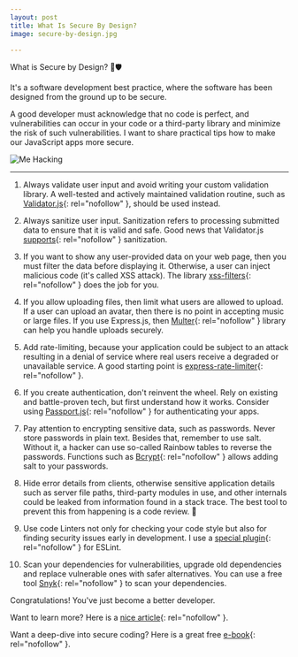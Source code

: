 ```yaml
---
layout: post
title: What Is Secure By Design?
image: secure-by-design.jpg

---
```


What is Secure by Design? 🤔🛡️

It's a software development best practice, where the software has been designed from the ground up to be secure.

A good developer must acknowledge that no code is perfect, and vulnerabilities can occur in your code or a third-party library and minimize the risk of such vulnerabilities. I want to share practical tips how to make our JavaScript apps more secure.

![Me Hacking](/images/{{page.image}})

---

1. Always validate user input and avoid writing your custom validation library. A well-tested and actively maintained validation routine, such as [Validator.js](//github.com/chriso/validator.js){: rel="nofollow" }, should be used instead.

2. Always sanitize user input. Sanitization refers to processing submitted data to ensure that it is valid and safe. Good news that Validator.js [supports](//github.com/chriso/validator.js#sanitizers){: rel="nofollow" } sanitization.

3. If you want to show any user-provided data on your web page, then you must filter the data before displaying it. Otherwise, a user can inject malicious code (it's called XSS attack). The library [xss-filters](//github.com/yahoo/xss-filters){: rel="nofollow" } does the job for you.

4. If you allow uploading files, then limit what users are allowed to upload. If a user can upload an avatar, then there is no point in accepting music or large files. If you use Express.js, then [Multer](//bit.ly/unicorn_multer){: rel="nofollow" } library can help you handle uploads securely.

5. Add rate-limiting, because your application could be subject to an attack resulting in a denial of service where real users receive a degraded or unavailable service. A good starting point is [express-rate-limiter](//github.com/nfriedly/express-rate-limit){: rel="nofollow" }.

6. If you create authentication, don't reinvent the wheel. Rely on existing and battle-proven tech, but first understand how it works. Consider using [Passport.js](//passportjs.org){: rel="nofollow" } for authenticating your apps.

7. Pay attention to encrypting sensitive data, such as passwords. Never store passwords in plain text. Besides that, remember to use salt. Without it, a hacker can use so-called Rainbow tables to reverse the passwords. Functions such as [Bcrypt](//github.com/kelektiv/node.bcrypt.js){: rel="nofollow" } allows adding salt to your passwords.

8. Hide error details from clients, otherwise sensitive application details such as server file paths, third-party modules in use, and other internals could be leaked from information found in a stack trace. The best tool to prevent this from happening is a code review. 👀

9. Use code Linters not only for checking your code style but also for finding security issues early in development. I use a [special plugin](//bit.ly/eslink_sec){: rel="nofollow" } for ESLint.

10. Scan your dependencies for vulnerabilities, upgrade old dependencies and replace vulnerable ones with safer alternatives. You can use a free tool [Snyk](//snyk.io){: rel="nofollow" } to scan your dependencies.

Congratulations! You've just become a better developer.

Want to learn more? Here is a [nice article](//bit.ly/unicorn_sec){: rel="nofollow" }.

Want a deep-dive into secure coding? Here is a great free [e-book](//bit.ly/unicorn_scp){: rel="nofollow" }.
